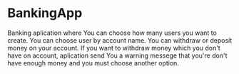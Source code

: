 # BankingApp
Banking aplication where You can choose how many users you want to create. You can choose user by account name. You can withdraw or deposit money on your account. If you want to withdraw money which you don't have on account, aplication send You a warning messege that you're don't have enough money and you must choose another option.

